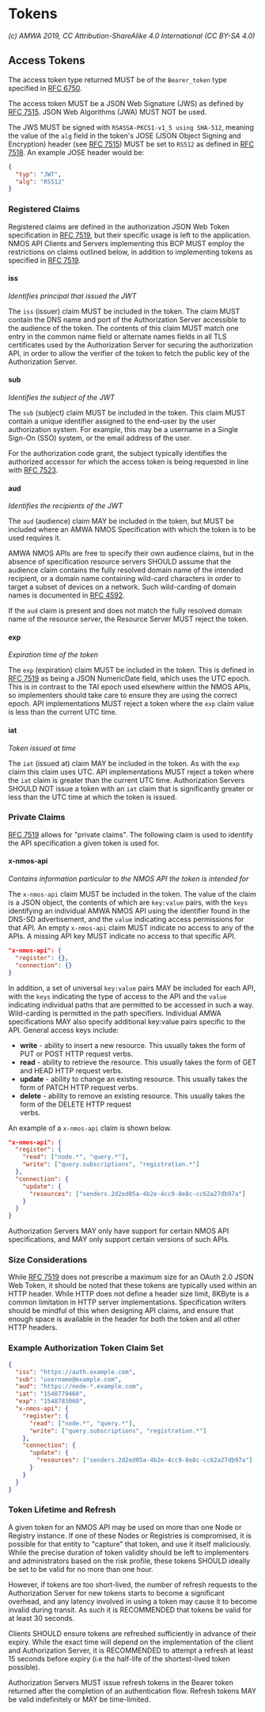# Tokens

_(c) AMWA 2019, CC Attribution-ShareAlike 4.0 International (CC BY-SA 4.0)_

## Access Tokens

The access token type returned MUST be of the `Bearer_token` type specified in [RFC 6750][RFC-6750].

The access token MUST be a JSON Web Signature (JWS) as defined by [RFC 7515][RFC-7515].
JSON Web Algorithms (JWA) MUST NOT be used.

The JWS MUST be signed with `RSASSA-PKCS1-v1_5 using SHA-512`, meaning the value of the `alg` field
in the token's JOSE (JSON Object Signing and Encryption) header (see [RFC 7515][RFC-7515]) MUST be
set to `RS512` as defined in [RFC 7518][RFC-7518]. An example JOSE header would be:

```json
{
  "typ": "JWT",
  "alg": "RS512"
}
```

### Registered Claims

Registered claims are defined in the authorization JSON Web Token specification in [RFC
7519][RFC-7519], but their specific usage is left to the application. NMOS API Clients and Servers
implementing this BCP MUST employ the restrictions on claims outlined below, in addition to
implementing tokens as specified in [RFC 7519][RFC-7519].

#### iss
_Identifies principal that issued the JWT_

The `iss` (issuer) claim MUST be included in the token. The claim MUST contain the DNS
name and port of the Authorization Server accessible to the audience of the token.
The contents of this claim MUST match one entry in the common name field or alternate
names fields in all TLS certificates used by the Authorization Server for securing the authorization
API, in order to allow the verifier of the token to fetch the public key of the Authorization Server.

#### sub
_Identifies the subject of the JWT_

The `sub` (subject) claim MUST be included in the token. This claim MUST contain a unique identifier
assigned to the end-user by the user authorization system. For example, this may be a username in a
Single Sign-On (SSO) system, or the email address of the user.

For the authorization code grant, the subject typically identifies the authorized accessor for which the
access token is being requested in line with [RFC 7523][RFC-7523].

#### aud
_Identifies the recipients of the JWT_

The `aud` (audience) claim MAY be included in the token, but MUST be included where an AMWA NMOS
Specification with which the token is to be used requires it.

AMWA NMOS APIs are free to specify their own audience claims, but in the absence of specification
resource servers SHOULD assume that the audience claim contains the fully resolved domain name of the
intended recipient, or a domain name containing wild-card characters in order to target a subset of devices on a
network. Such wild-carding of domain names is documented in [RFC 4592][RFC-4592].

If the `aud` claim is present and does not match the fully resolved domain name
of the resource server, the Resource Server MUST reject the token.

#### exp
_Expiration time of the token_

The `exp` (expiration) claim MUST be included in the token. This is defined in [RFC 7519][RFC-7519] as being a JSON
NumericDate field, which uses the UTC epoch. This is in contrast to the TAI epoch used elsewhere
within the NMOS APIs, so implementers should take care to ensure they are using the correct
epoch.
API implementations MUST reject a token where the `exp` claim value is less than the current UTC
time.

#### iat
_Token issued at time_

The `iat` (issued at) claim MAY be included in the token. As with the `exp` claim this claim uses
UTC. API implementations MUST reject a token where the `iat` claim is greater than the current UTC
time. Authorization Servers SHOULD NOT issue a token with an `iat` claim that is significantly
greater or less than the UTC time at which the token is issued.

### Private Claims

[RFC 7519][RFC-7519] allows for "private claims". The following claim is used to identify the API
specification a given token is used for.

#### x-nmos-api
_Contains information particular to the NMOS API the token is intended for_

The `x-nmos-api` claim MUST be included in the token. The value of the claim is a JSON object, the contents of
which are `key:value` pairs, with the `keys` identifying an individual AMWA NMOS API using the identifier found
in the DNS-SD advertisement, and the `value` indicating access permissions for that API. An empty `x-nmos-api` 
claim MUST indicate no access to any of the APIs. A missing API key MUST indicate no access to that specific API.

```json
"x-nmos-api": {
  "register": {},
  "connection": {}
}
```

In addition, a set of universal `key:value` pairs MAY be included for each API, with the `keys` indicating the type 
of access to the API and the `value` indicating individual paths that are permitted to be accessed in such a way.
Wild-carding is permitted in the path specifiers. Individual AMWA specifications MAY also specify additional key:value pairs
specific to the API. General access keys include:
  - **write** - ability to insert a new resource. This usually takes the form of PUT or POST HTTP request verbs.
  - **read** - ability to retrieve the resource. This usually takes the form of GET and HEAD HTTP request verbs.
  - **update** - ability to change an existing resource. This usually takes the form of PATCH HTTP request verbs.
  - **delete** - ability to remove an existing resource. This usually takes the form of the DELETE HTTP request   
  verbs.

An example of a `x-nmos-api` claim is shown below.

```json
"x-nmos-api": {
  "register": {
    "read": ["node.*", "query.*"],
    "write": ["query.subscriptions", "registration.*"]
  },
  "connection": {
    "update": {
      "resources": ["senders.2d2ed05a-4b2e-4cc9-8e8c-cc62a27db97a"]
    }
  }
}
```

Authorization Servers MAY only have support for certain NMOS API specifications, and MAY only
support certain versions of such APIs.

### Size Considerations

While [RFC 7519][RFC-7519] does not prescribe a maximum size for an OAuth 2.0 JSON
Web Token, it should be noted that these tokens are typically used within an HTTP header.
While HTTP does not define a header size limit, 8KByte is a common limitation in HTTP
server implementations.
Specification writers should be mindful of this when designing API claims, and ensure that enough
space is available in the header for both the token and all other HTTP headers.

### Example Authorization Token Claim Set

```json
{
  "iss": "https://auth.example.com",
  "sub": "username@example.com",
  "aud": "https://node-*.example.com",
  "iat": "1548779460",
  "exp": "1548783060",
  "x-nmos-api": {
    "register": {
      "read": ["node.*", "query.*"],
      "write": ["query.subscriptions", "registration.*"]
    },
    "connection": {
      "update": {
        "resources": ["senders.2d2ed05a-4b2e-4cc9-8e8c-cc62a27db97a"]
      }
    }
  }
}
```

### Token Lifetime and Refresh

A given token for an NMOS API may be used on more than one Node or Registry instance.
If one of these Nodes or Registries is compromised, it is possible for that entity to "capture" that
token, and use it itself maliciously.
While the precise duration of token validity should be left to implementers and administrators based
on the risk profile, these tokens SHOULD ideally be set to be valid for no more than one hour.

However, if tokens are too short-lived, the number of refresh requests to the Authorization Server
for new tokens starts to become a significant overhead, and any latency involved in using a token may
cause it to become invalid during transit. As such it is RECOMMENDED that tokens be valid for at
least 30 seconds.

Clients SHOULD ensure tokens are refreshed sufficiently in advance of their expiry.
While the exact time will depend on the implementation of the client and Authorization Server, it is
RECOMMENDED to attempt a refresh at least 15 seconds before expiry
(i.e the half-life of the shortest-lived token possible).

Authorization Servers MUST issue refresh tokens in the Bearer token returned after the completion of
an authentication flow. Refresh tokens MAY be valid indefinitely or MAY be time-limited.

[RFC-4592]: https://tools.ietf.org/html/rfc4592 "The Role of Wildcards in the Domain Name System"

[RFC-6749]: https://tools.ietf.org/html/rfc6749 "The OAuth 2.0 Authorization Framework"

[RFC-6750]: https://tools.ietf.org/html/rfc6750 "The OAuth 2.0 Authorization Framework: Bearer Token Usage"

[RFC-7515]: https://tools.ietf.org/html/rfc7515 "JSON Web Signature (JWS)"

[RFC-7518]: https://tools.ietf.org/html/rfc7518 "JSON Web Algorithms (JWA)"

[RFC-7519]: https://tools.ietf.org/html/rfc7519 "JSON Web Token (JWT)"

[RFC-7523]: https://tools.ietf.org/html/rfc7523 "JSON Web Token (JWT) Profile"